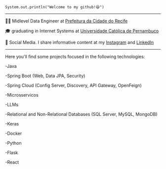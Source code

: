 
<code>System.out.println("Welcome to my github!😆")</code>
<hr>

<p>👨‍💻 Midlevel Data Engineer at <a href="https://www2.recife.pe.gov.br/" target="blank_">Prefeitura da Cidade do Recife</a></p>
<p>🎓 graduating in Internet Systems at <a href="https://portal.unicap.br/" target="blank_">Universidade Católica de Pernambuco</a></p>
<p>🎥 Social Media. I share informative content at my <a href="https://www.instagram.com/taryjunioor/" target="_blank">Instagram</a> and <a href="www.linkedin.com/in/tary-nascimento-r-junior" target="_blank">LinkedIn</a></p>
<hr>

Here you'll find some projects focused in the following technologies:
<p>-Java</p> 
<p>-Spring Boot (Web, Data JPA, Security)</p>
<p>-Spring Cloud (Config Server, Discovery, API Gateway, OpenFeign)</p>
<p>-Microsservicos</p>
<p>-LLMs</p>
<p>-Relational and Non-Relational Databases (SQL Server, MySQL, MongoDB)</p>
<p>-Keras</p>
<p>-Docker</p>
<p>-Python</p>
<p>-Flask</p>
<p>-React</p>





    

